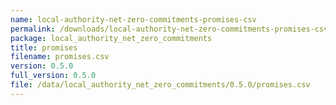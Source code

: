 ```yaml
---
name: local-authority-net-zero-commitments-promises-csv
permalink: /downloads/local-authority-net-zero-commitments-promises-csv/0_5_0
package: local_authority_net_zero_commitments
title: promises
filename: promises.csv
version: 0.5.0
full_version: 0.5.0
file: /data/local_authority_net_zero_commitments/0.5.0/promises.csv
---
```

